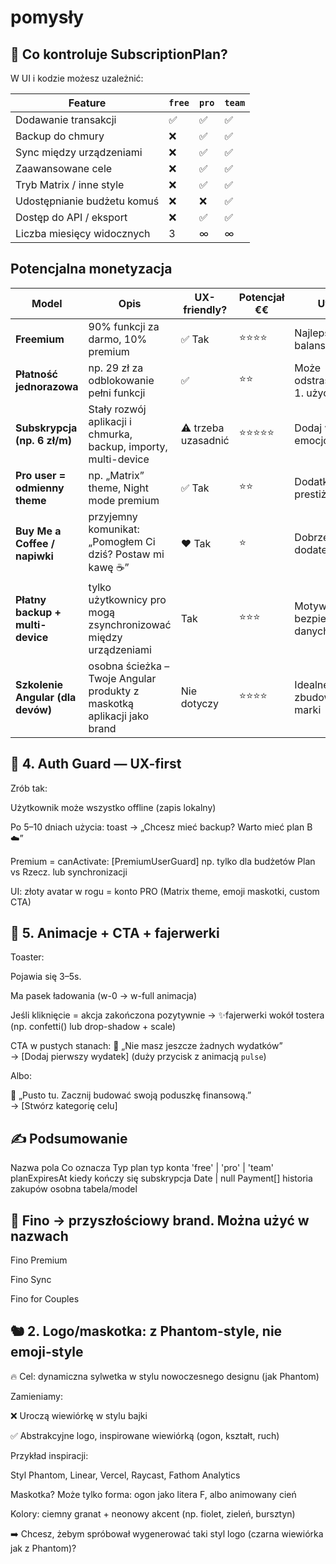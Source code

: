 # pomysły

## 🎯 Co kontroluje SubscriptionPlan?

W UI i kodzie możesz uzależnić:

| Feature                     | `free` | `pro` | `team` |
| --------------------------- | ------ | ----- | ------ |
| Dodawanie transakcji        | ✅      | ✅     | ✅      |
| Backup do chmury            | ❌      | ✅     | ✅      |
| Sync między urządzeniami    | ❌      | ✅     | ✅      |
| Zaawansowane cele           | ❌      | ✅     | ✅      |
| Tryb Matrix / inne style    | ❌      | ✅     | ✅      |
| Udostępnianie budżetu komuś | ❌      | ❌     | ✅      |
| Dostęp do API / eksport     | ❌      | ✅     | ✅      |
| Liczba miesięcy widocznych  | 3      | ∞     | ∞      |

## Potencjalna monetyzacja

| Model                             | Opis                                                                    | UX-friendly?       | Potencjał €€ | Uwagi                            |
| --------------------------------- | ----------------------------------------------------------------------- | ------------------ | ------------ | -------------------------------- |
| **Freemium**                      | 90% funkcji za darmo, 10% premium                                       | ✅ Tak              | ⭐⭐⭐⭐         | Najlepszy balans                 |
| **Płatność jednorazowa**          | np. 29 zł za odblokowanie pełni funkcji                                 | ✅                  | ⭐⭐           | Może odstraszyć przy 1. użyciu   |
| **Subskrypcja (np. 6 zł/m)**      | Stały rozwój aplikacji i chmurka, backup, importy, multi-device         | ⚠️ trzeba uzasadnić | ⭐⭐⭐⭐⭐        | Dodaj wartość emocjonalną        |
| **Pro user = odmienny theme**     | np. „Matrix” theme, Night mode premium                                  | ✅ Tak              | ⭐⭐           | Dodatkowy styl, prestiż          |
| **Buy Me a Coffee / napiwki**     | przyjemny komunikat: „Pomogłem Ci dziś? Postaw mi kawę ☕”               | ❤️ Tak              | ⭐            | Dobrze jako dodatek              |
| **Płatny backup + multi-device**  | tylko użytkownicy pro mogą zsynchronizować między urządzeniami          | Tak                | ⭐⭐⭐          | Motywacja: bezpieczeństwo danych |
| **Szkolenie Angular (dla devów)** | osobna ścieżka – Twoje Angular produkty z maskotką aplikacji jako brand | Nie dotyczy        | ⭐⭐⭐⭐         | Idealne po zbudowaniu marki      |

## 🧩 4. Auth Guard — UX-first

Zrób tak:

Użytkownik może wszystko offline (zapis lokalny)

Po 5–10 dniach użycia: toast → „Chcesz mieć backup? Warto mieć plan B ☁️”

Premium = canActivate: [PremiumUserGuard] np. tylko dla budżetów Plan vs Rzecz. lub synchronizacji

UI: złoty avatar w rogu = konto PRO (Matrix theme, emoji maskotki, custom CTA)

## 💫 5. Animacje + CTA + fajerwerki

Toaster:

Pojawia się 3–5s.

Ma pasek ładowania (w-0 → w-full animacja)

Jeśli kliknięcie = akcja zakończona pozytywnie → ✨fajerwerki wokół tostera (np. confetti() lub drop-shadow + scale)

CTA w pustych stanach:
💸 „Nie masz jeszcze żadnych wydatków”  
→ [Dodaj pierwszy wydatek] (duży przycisk z animacją `pulse`)

Albo:

🐙 „Pusto tu. Zacznij budować swoją poduszkę finansową.”  
→ [Stwórz kategorię celu]

## ✍️ Podsumowanie

Nazwa pola Co oznacza Typ
plan typ konta 'free' | 'pro' | 'team'
planExpiresAt kiedy kończy się subskrypcja Date | null
Payment[] historia zakupów osobna tabela/model

## 👑 Fino → przyszłościowy brand. Można użyć w nazwach

Fino Premium

Fino Sync

Fino for Couples

## 🐿️ 2. Logo/maskotka: z Phantom-style, nie emoji-style

🔥 Cel: dynamiczna sylwetka w stylu nowoczesnego designu (jak Phantom)

Zamieniamy:

❌ Uroczą wiewiórkę w stylu bajki

✅ Abstrakcyjne logo, inspirowane wiewiórką (ogon, kształt, ruch)

Przykład inspiracji:

Styl Phantom, Linear, Vercel, Raycast, Fathom Analytics

Maskotka? Może tylko forma: ogon jako litera F, albo animowany cień

Kolory: ciemny granat + neonowy akcent (np. fiolet, zieleń, bursztyn)

➡️ Chcesz, żebym spróbował wygenerować taki styl logo (czarna wiewiórka jak z Phantom)?
